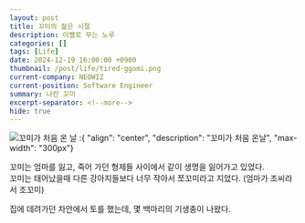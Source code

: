 ```yaml
---
layout: post
title: 꼬미의 젊은 시절
description: 이빨로 무는 노루 
categories: []
tags: [Life]
date: 2024-12-19 16:00:00 +0900
thumbnail: /post/life/tired-ggomi.png
current-company: NEOWIZ
current-position: Software Engineer
summary: 나란 꼬미
excerpt-separator: <!--more-->
hide: true
---
```


<!--more-->

![꼬미가 처음 온 날](/post/life/first-day-of-ggomi.jpg)
:{ "align": "center", "description": "꼬미가 처음 온날", "max-width": "300px"}

꼬미는 엄마를 잃고, 죽어 가던 형제들 사이에서 같이 생명을 잃어가고 있었다.  
꼬미는 태어났을때 다른 강아지들보다 너무 작아서 쪼꼬미라고 지었다. (엄마가 조씨라서 조꼬미)  

집에 데려가던 차안에서 토를 했는데, 몇 백마리의 기생충이 나왔다.
